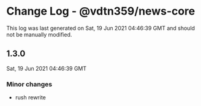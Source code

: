 # Change Log - @vdtn359/news-core

This log was last generated on Sat, 19 Jun 2021 04:46:39 GMT and should not be manually modified.

## 1.3.0
Sat, 19 Jun 2021 04:46:39 GMT

### Minor changes

- rush rewrite

